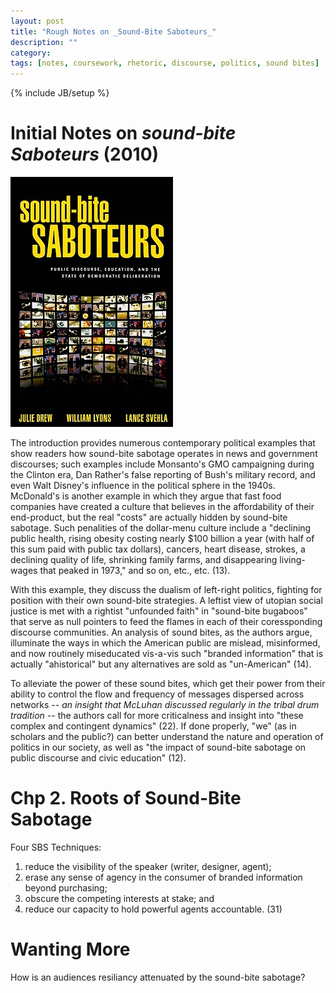 ```yaml
---
layout: post
title: "Rough Notes on _Sound-Bite Saboteurs_"
description: ""
category: 
tags: [notes, coursework, rhetoric, discourse, politics, sound bites]
---
```

{% include JB/setup %}

# Initial Notes on _sound-bite Saboteurs_ (2010)


![Alt sbs Book Cover](/assets/img/ssb.jpg "sbs book cover")

The introduction provides numerous contemporary political examples that show readers how sound-bite sabotage operates in news and government discourses; such examples include Monsanto's GMO campaigning during the Clinton era, Dan Rather's false reporting of Bush's military record, and even Walt Disney's influence in the political sphere in the 1940s. McDonald's is another example in which they argue that fast food companies have created a culture that believes in the affordability of their end-product, but the real "costs" are actually hidden by sound-bite sabotage. Such penalities of the dollar-menu culture include a "declining public health, rising obesity costing nearly $100 billion a year (with half of this sum paid with public tax dollars), cancers, heart disease, strokes, a declining quality of life, shrinking family farms, and disappearing living-wages that peaked in 1973," and so on, etc., etc. (13).

With this example, they discuss the dualism of left-right politics, fighting for position with their own sound-bite strategies. A leftist view of utopian social justice is met with a rightist "unfounded faith" in "sound-bite bugaboos" that serve as null pointers to feed the flames in each of their coressponding discourse communities. An analysis of sound bites, as the authors argue, illuminate the ways in which the American public are mislead, misinformed, and now routinely miseducated vis-a-vis such "branded information" that is actually "ahistorical" but any alternatives are sold as "un-American" (14). 

To alleviate the power of these sound bites, which get their power from their ability to control the flow and frequency of messages dispersed across networks -- *an insight that McLuhan discussed regularly in the tribal drum tradition* -- the authors call for more criticalness and insight into "these complex and contingent dynamics" (22). If done properly, "we" (as in scholars and the public?) can better understand the nature and operation of politics in our society, as well as "the impact of sound-bite sabotage on public discourse and civic education" (12).

# Chp 2. Roots of Sound-Bite Sabotage

Four SBS Techniques:

1. reduce the visibility of the speaker (writer, designer, agent);
2. erase any sense of agency in the consumer of branded information beyond purchasing;
3. obscure the competing interests at stake; and
4. reduce our capacity to hold powerful agents accountable. (31)

# Wanting More

How is an audiences resiliancy attenuated by the sound-bite sabotage?
